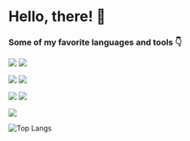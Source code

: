# Hello, there! 👋

### Some of my favorite languages and tools 👇


![](https://img.shields.io/badge/JavaScript-323330?style=for-the-badge&logo=javascript&logoColor=F7DF1E) ![](https://img.shields.io/badge/React-00d8ff?style=for-the-badge&logo=react&logoColor=white)

![](https://img.shields.io/badge/HTML5-E34F26?style=for-the-badge&logo=html5&logoColor=white) ![](https://img.shields.io/badge/CSS3-1572B6?style=for-the-badge&logo=css3&logoColor=white)

![](https://img.shields.io/badge/Node.js-339933?style=for-the-badge&logo=nodedotjs&logoColor=white) ![](https://img.shields.io/badge/Express.js-000000?style=for-the-badge&logo=express&logoColor=white) 

![](https://img.shields.io/badge/Oracle-F80000?style=for-the-badge&logo=oracle&logoColor=black)

![Top Langs](https://github-readme-stats.vercel.app/api/top-langs/?username=vhenriqueortolan&theme=tokyonight)

